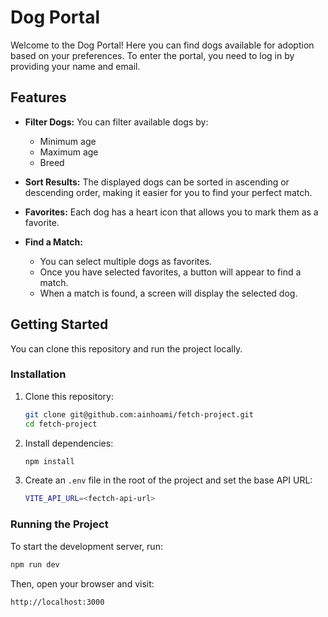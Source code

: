 # Dog Portal

Welcome to the Dog Portal! Here you can find dogs available for adoption based on your preferences. To enter the portal, you need to log in by providing your name and email.

## Features

- **Filter Dogs:**
  You can filter available dogs by:

  - Minimum age
  - Maximum age
  - Breed
    <br/>

- **Sort Results:**
  The displayed dogs can be sorted in ascending or descending order, making it easier for you to find your perfect match.
  <br/>
- **Favorites:** Each dog has a heart icon that allows you to mark them as a favorite.
  <br/>
- **Find a Match:**
  - You can select multiple dogs as favorites.
  - Once you have selected favorites, a button will appear to find a match.
  - When a match is found, a screen will display the selected dog.
    <br/>

## Getting Started

You can clone this repository and run the project locally.

### Installation

1. Clone this repository:

   ```sh
   git clone git@github.com:ainhoami/fetch-project.git
   cd fetch-project
   ```

2. Install dependencies:

   ```sh
   npm install
   ```

3. Create an `.env` file in the root of the project and set the base API URL:
   ```sh
   VITE_API_URL=<fectch-api-url>
   ```

### Running the Project

To start the development server, run:

```sh
npm run dev
```

Then, open your browser and visit:

```
http://localhost:3000
```

